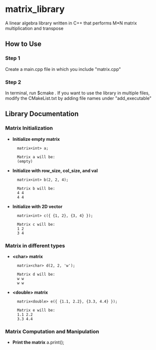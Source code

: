 # matrix_library
A linear algebra library written in C++ that performs M*N matrix multiplication and transpose

## How to Use
### Step 1
Create a main.cpp file in which you include "matrix.cpp" 
### Step 2
In terminal, run $cmake .
If you want to use the library in multiple files, modify the CMakeList.txt by adding file names under "add_executable"

## Library Documentation
### Matrix Initialization

* **Initialize empty matrix**

		matrix<int> a;
		
		Matrix a will be:
		(empty)


* **Initialize with row_size, col_size, and val**

		matrix<int> b(2, 2, 4);
	
		Matrix b will be:
		4 4 
		4 4
* **Initialize with 2D vector**

		matrix<int> c({ {1, 2}, {3, 4} });
	
	 	Matrix c will be:
		1 2
		3 4

### Matrix in different types


* **\<char> matrix**

		matrix<char> d(2, 2, 'w');
	
		Matrix d will be:
		w w 
		w w
* **\<double> matrix**

		matrix<double> e({ {1.1, 2.2}, {3.3, 4.4} });
	
	 	Matrix e will be:
		1.1 2.2 
		3.3 4.4
		
### Matrix Computation and Manipulation
* **Print the matrix**
		a.print();
